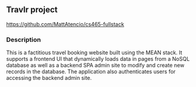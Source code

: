## Travlr project
https://github.com/MattAtencio/cs465-fullstack

### Description
This is a factitious travel booking website built using the MEAN stack. It supports a frontend UI that dynamically loads data in pages from a NoSQL database as well as a backend SPA admin site to modify and create new records in the database. The application also authenticates users for accessing the backend admin site.

 
